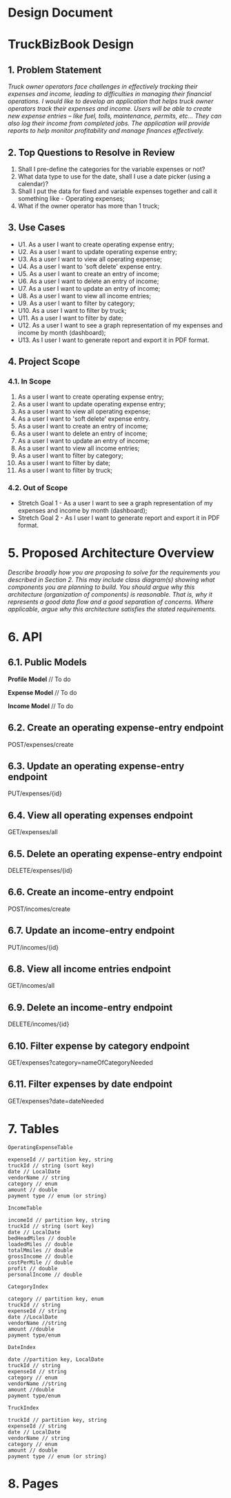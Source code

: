 # Design Document

# TruckBizBook Design

## 1. Problem Statement

*Truck owner operators face challenges in effectively tracking their expenses and income, leading to difficulties 
in managing their financial operations. I would like to develop an application that helps truck owner operators track 
their expenses and income.  Users will be able to create new expense entries – like fuel, tolls, maintenance, permits, 
etc… They can also log their income from completed jobs. The application will provide reports to help monitor 
profitability and manage finances effectively.*

## 2. Top Questions to Resolve in Review

1. Shall I pre-define the categories for the variable expenses or not?
2. What data type to use for the date, shall I use a date picker (using a calendar)?
3. Shall I put the data for fixed and variable expenses together and call it something like - Operating expenses;
4. What if the owner operator has more than 1 truck;

## 3. Use Cases

* U1. As a user I want to create operating expense entry;
* U2. As a user I want to update operating expense entry;
* U3. As a user I want to view all operating expense;
* U4. As a user I want to 'soft delete' expense entry.
* U5. As a user I want to create an entry of income;
* U6. As a user I want to delete an entry of income;
* U7. As a user I want to update an entry of income;
* U8. As a user I want to view all income entries;
* U9. As a user I want to filter by category;
* U10. As a user I want to filter by truck;
* U11. As a user I want to filter by date;
* U12. As a user I want to see a graph representation of my expenses and income by month (dashboard);
* U13. As I user I want to generate report and export it in PDF format.

## 4. Project Scope

### 4.1. In Scope

1. As a user I want to create operating expense entry; 
2. As a user I want to update operating expense entry; 
3. As a user I want to view all operating expense; 
4. As a user I want to 'soft delete' expense entry. 
5. As a user I want to create an entry of income; 
6. As a user I want to delete an entry of income; 
7. As a user I want to update an entry of income; 
8. As a user I want to view all income entries; 
9. As a user I want to filter by category;
10. As a user I want to filter by date;
11. As a user I want to filter by truck;


### 4.2. Out of Scope

* Stretch Goal 1 - As a user I want to see a graph representation of my expenses and income by month (dashboard);
* Stretch Goal 2 - As I user I want to generate report and export it in PDF format.

# 5. Proposed Architecture Overview

_Describe broadly how you are proposing to solve for the requirements you described in Section 2. This may include class diagram(s) showing what components you are planning to build. You should argue why this architecture (organization of components) is reasonable. That is, why it represents a good data flow and a good separation of concerns. Where applicable, argue why this architecture satisfies the stated requirements._

# 6. API

## 6.1. Public Models

**Profile Model**
// To do 

**Expense Model**
// To do 

**Income Model**
// To do


## 6.2. Create an operating expense-entry endpoint
POST/expenses/create

## 6.3. Update an operating expense-entry endpoint
PUT/expenses/{id}

## 6.4. View all operating expenses endpoint
GET/expenses/all

## 6.5. Delete an operating expense-entry endpoint
DELETE/expenses/{id}

## 6.6. Create an income-entry endpoint
POST/incomes/create

## 6.7. Update an income-entry endpoint
PUT/incomes/{id}

## 6.8. View all income entries endpoint
GET/incomes/all

## 6.9. Delete an income-entry endpoint
DELETE/incomes/{id}

## 6.10. Filter expense by category endpoint
GET/expenses?category=nameOfCategoryNeeded

## 6.11. Filter expenses by date endpoint
GET/expenses?date=dateNeeded


# 7. Tables
`OperatingExpenseTable`
``` 
expenseId // partition key, string
truckId // string (sort key)
date // LocalDate
vendorName // string
category // enum
amount // double 
payment type // enum (or string)
```

`IncomeTable`
``` 
incomeId // partition key, string
truckId // string (sort key)
date // LocalDate
bedHeadMiles // double
loadedMiles // double
totalMmiles // double
grossIncome // double
costPerMile // double
profit // double
personalIncome // double
```

`CategoryIndex`
``` 
category // partition key, enum
truckId // string
expenseId // string
date //LocalDate
vendorName //string
amount //double
payment type/enum
```

`DateIndex`
``` 
date //partition key, LocalDate
truckId // string
expenseId // string
category // enum
vendorName //string
amount //double
payment type/enum
```

`TruckIndex`
``` 
truckId // partition key, string
expenseId // string
date // LocalDate
vendorName // string
category // enum
amount // double 
payment type // enum (or string)
```

# 8. Pages
 